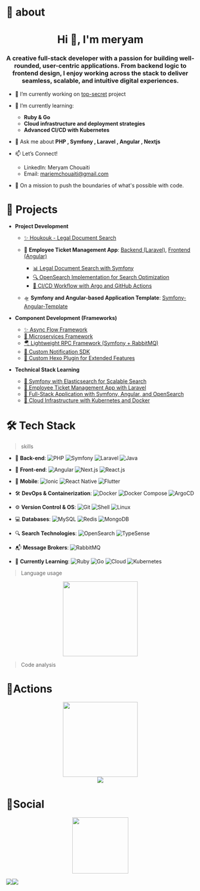 # 🚀 about

<h1 align="center">Hi 👋, I'm meryam</h1>
<h3 align="center">A creative full-stack developer with a passion for building well-rounded, user-centric applications. From backend logic to frontend design, I enjoy working across the stack to deliver seamless, scalable, and intuitive digital experiences.</h3>

- 🔭 I’m currently working on [top-secret](https://annonces.legaltech.tn/) project

- 🌱 I’m currently learning:
  - **Ruby & Go**
  - **Cloud infrastructure and deployment strategies**
  - **Advanced CI/CD with Kubernetes**

- 💬 Ask me about **PHP , Symfony , Laravel , Angular , Nextjs**

- 📫 Let’s Connect!
  - LinkedIn: Meryam Chouaiti
  - Email: mariemchouaiti@gmail.com

- 🚀 On a mission to push the boundaries of what's possible with code.

# 🎫 Projects

- **Project Development**
  
  - [✨ Houkouk - Legal Document Search](https://github.com/meryaaam/houkouk)
  
  - 🎈 **Employee Ticket Management App**: [Backend (Laravel)](https://github.com/meryaaam/employee-ticket-management-backend), [Frontend (Angular)](https://github.com/meryaaam/employee-ticket-management-frontend)
    - [📊 Legal Document Search with Symfony](https://github.com/meryaaam/legal-document-search)
    - [🔍 OpenSearch Implementation for Search Optimization](https://github.com/meryaaam/opensearch-optimization)
    - [🚀 CI/CD Workflow with Argo and GitHub Actions](https://github.com/meryaaam/cicd-argo-github-actions)
  
  - 🛸 **Symfony and Angular-based Application Template**: [Symfony-Angular-Template](https://github.com/meryaaam/symfony-angular-template)
  
- **Component Development (Frameworks)**
  - [✨ Async Flow Framework](https://github.com/meryaaam/async-flow)
  - [🍚 Microservices Framework](https://github.com/meryaaam/microservices-framework)
  - [🪂 Lightweight RPC Framework (Symfony + RabbitMQ)](https://github.com/meryaaam/lightweight-rpc)
  - [🎑 Custom Notification SDK](https://github.com/meryaaam/custom-notification-sdk)
  - [🎃 Custom Hexo Plugin for Extended Features](https://github.com/meryaaam/custom-hexo-plugin)
  
- **Technical Stack Learning**
  - [🧨 Symfony with Elasticsearch for Scalable Search](https://github.com/meryaaam/symfony-elasticsearch)
  - [🧨 Employee Ticket Management App with Laravel](https://github.com/meryaaam/employee-ticket-management)
  - [🧨 Full-Stack Application with Symfony, Angular, and OpenSearch](https://github.com/meryaaam/fullstack-symfony-angular-opensearch)
  - [🧨 Cloud Infrastructure with Kubernetes and Docker](https://github.com/meryaaam/kubernetes-docker-cloud)


# 🛠 Tech Stack

> skills

- 🔭 **Back-end**: ![PHP](https://img.shields.io/badge/-PHP-black?style=flat-circle&logo=php) ![Symfony](https://img.shields.io/badge/-Symfony-black?style=flat-circle&logo=symfony) ![Laravel](https://img.shields.io/badge/-Laravel-red?style=flat-circle&logo=laravel) ![Java](https://img.shields.io/badge/-Java-gray?style=flat-circle&logo=java)

- 👯 **Front-end**: ![Angular](https://img.shields.io/badge/-Angular-red?style=flat-circle&logo=angular) ![Next.js](https://img.shields.io/badge/-Next.js-black?style=flat-circle&logo=next.js) ![React.js](https://img.shields.io/badge/-React.js-blue?style=flat-circle&logo=react)

- 📱 **Mobile**: ![Ionic](https://img.shields.io/badge/-Ionic-blue?style=flat-circle&logo=ionic) ![React Native](https://img.shields.io/badge/-React%20Native-blue?style=flat-circle&logo=react-native) ![Flutter](https://img.shields.io/badge/-Flutter-blue?style=flat-circle&logo=flutter)

- :hammer_and_wrench: **DevOps & Containerization**: ![Docker](https://img.shields.io/badge/-Docker-blue?style=flat-circle&logo=docker) ![Docker Compose](https://img.shields.io/badge/-Docker%20Compose-blue?style=flat-circle&logo=docker) ![ArgoCD](https://img.shields.io/badge/-ArgoCD-black?style=flat-circle&logo=argocd)

- ⚙️ **Version Control & OS**: ![Git](https://img.shields.io/badge/-Git-yellow?style=flat-circle&logo=git) ![Shell](https://img.shields.io/badge/-Shell-red?style=flat-circle&logo=shell) ![Linux](https://img.shields.io/badge/-Linux-gray?style=flat-circle&logo=Linux)

- 💻 **Databases**: ![MySQL](https://img.shields.io/badge/-MySQL-white?style=flat-circle&logo=mysql) ![Redis](https://img.shields.io/badge/-Redis-green?style=flat-circle&logo=Redis) ![MongoDB](https://img.shields.io/badge/-MongoDB-blue?style=flat-circle&logo=MongoDB)

- 🔍 **Search Technologies**: ![OpenSearch](https://img.shields.io/badge/-OpenSearch-yellow?style=flat-circle&logo=elasticsearch) ![TypeSense](https://img.shields.io/badge/-TypeSense-green?style=flat-circle&logo=typesense)

- 📬 **Message Brokers**: ![RabbitMQ](https://img.shields.io/badge/-RabbitMQ-green?style=flat-circle&logo=rabbitmq)

- 🌱 **Currently Learning**: ![Ruby](https://img.shields.io/badge/-Ruby-red?style=flat-circle&logo=ruby) ![Go](https://img.shields.io/badge/-Go-blue?style=flat-circle&logo=go) ![Cloud](https://img.shields.io/badge/-Cloud%20Infrastructure-blue?style=flat-circle&logo=cloud) ![Kubernetes](https://img.shields.io/badge/-Kubernetes-lightblue?style=flat-circle&logo=kubernetes)

  

> Language usage

<div align="center">
    <img height="200px" src="https://github-readme-stats-api-holic-x.vercel.app/api/top-langs/?username=holic-x&theme=gruvbox_light&layout=compact"/>
</div>


> Code analysis

 




# 🔭Actions

<div align="center">
    <img height="200px" src="https://github-readme-streak-stats.herokuapp.com/?user=meryaaam"/>
</div>
<div align="center">
	<img src="https://cdn.jsdelivr.net/gh/holic-x/holic-x/assets/github-contribution-grid-snake.svg" />
</div>





# 🌱Social

<div align="center">
    <img height="150px" src="https://github-profile-trophy.vercel.app/?username=holic-x&&title=MultiLanguage,Repositories,Commits&column=3&margin-w=30&margin-h=15"/>
</div>

![](https://stats.justsong.cn/api/github?username=holic-x)![](https://stats.justsong.cn/api/zhihu?username=holic-x)

